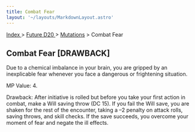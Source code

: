 ```yaml
---
title: Combat Fear
layout: '~/layouts/MarkdownLayout.astro'
---
```


[ Index ](/) > [ Future D20 ](/future.d20.srd) > [Mutations](/future.d20.srd/mutations) > Combat Fear

## Combat Fear [DRAWBACK]

Due to a chemical imbalance in your brain, you are gripped by an inexplicable
fear whenever you face a dangerous or frightening situation.

MP Value: 4.

Drawback: After initiative is rolled but before you take your first action in
combat, make a Will saving throw (DC 15). If you fail the Will save, you are
shaken for the rest of the encounter, taking a –2 penalty on attack rolls,
saving throws, and skill checks. If the save succeeds, you overcome your
moment of fear and negate the ill effects.

